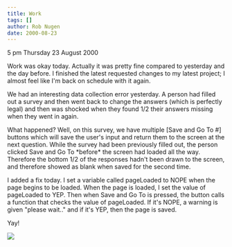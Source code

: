 ```yaml
---
title: Work
tags: []
author: Rob Nugen
date: 2000-08-23
---
```


<p class=date>5 pm Thursday 23 August 2000

<p>Work was okay today.  Actually it was pretty fine compared to
yesterday and the day before.  I finished the latest requested changes
to my latest project; I almost feel like I'm back on schedule with it
again.

<p>We had an interesting data collection error yesterday.  A person
had filled out a survey and then went back to change the answers
(which is perfectly legal) and then was shocked when they found 1/2
their answers missing when they went in again.

<p>What happened?  Well, on this survey, we have multiple [Save and Go
To #] buttons which will save the user's input and return them to the
screen at the next question.  While the survey had been previously
filled out, the person clicked Save and Go To *before* the screen had
loaded all the way.  Therefore the bottom 1/2 of the responses hadn't
been drawn to the screen, and therefore showed as blank when saved for
the second time.

<p>I added a fix today.  I set a variable called pageLoaded to NOPE
when the page begins to be loaded.  When the page is loaded, I set the
value of pageLoaded to YEP.  Then when Save and Go To is pressed, the
button calls a function that checks the value of pageLoaded.  If it's
NOPE, a warning is given "please wait.." and if it's YEP, then the
page is saved.

<p>Yay!

<p><img src="/images/rob/wL-ROB.gif">


